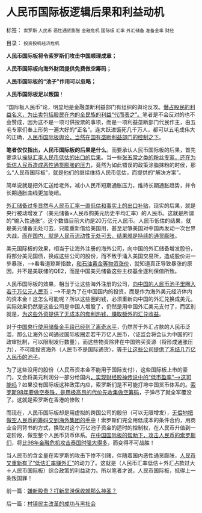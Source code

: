 # 人民币国际板逻辑后果和利益动机

标签： `索罗斯` `人民币` `恶性通货膨胀` `金融危机` `国际板` `汇率` `外汇储备` `准备金率` `财经` 

目录： `投资投机经济危机`

**人民币国际板将令索罗斯们攻击中国顺理成章；**

**人民币国际板向海外财团提供免费做空筹码；**

**人民币国际板的“池子”作用可以忽略；**

**人民币国际板足以叛国**！

“国际板人民币”论，明显地是金融垄断利益部门有组织的舆论反攻。[僭占股民的利益名义，为出卖包括股民在内的全民族的利益“代而表之”。](../../../2011/5/12/CDR的人民币国际板也是该死的.md)笔者是不会反对的也不会赞成，因为这不是一项可供投票的事项，而是一项利益垄断部门代民作主，由五毛专家们奉上形势一遍大好的“正名”。连大跃进饿死几千万人，都可以五毛成伟大的正确，[人民币国际板舆论，当然在国有垄断利益部门的控制之下](../../../2010/11/29/国际板是最具卖国潜力的选手.md)。

**笔者仅仅指出，人民币国际板的后果是什么**。而要承认人民币国际板的后果，首先要承认[操纵汇率人民币低估的出口的后果](../../../2011/4/20/爱国鬼子的卖国奉献.md)。当一些[张五常之类的粉丝专家，还在为低估人民币造成恶性通货膨胀的压力](../../../2011/4/20/爱国鬼子的卖国奉献.md)，竟然为如此错误的政策涂脂抹粉的时侯，那么“人民币国际板”，就是他们的继续维持人民币低估，而提供的“解决方案”。

简单说就是把外汇送给老外，减小人民币短期通胀压力，维持长期通胀趋势，并令长期通胀曲线更加陡峭。

[外汇储备过多显然与人民币汇率一直低估和事实上的出口补贴](../../../2007/11/29/弱国自卑心理造成低估人民币廉价出口的历史性惨剧.md)，现实的后果，就是央行被动增发了（美元储备×人民币购美元历史平均汇率）的人民币。这就是所谓的“输入性通胀”。这个数值目前大约是20万亿元人民币。人民币低估的结果，就是美元储备无处可去，只能重新借给美国用，甚至足够美国对中国再发动一次世界大战。[而在国内，就是人民币流动性无处可去，结果就是持续的通货膨胀](../../../2007/12/3/人民币升值与我国恶性通货膨胀的“不正当关系“.md)。

美元国际板的效果，相当于让海外注册的海外公司，向中国的外汇储备增发股份，将部分美元国债，换成这些公司的股份，而不致于涌入美国交易所，造成股价进一步暴涨，——>看看道琼斯指数，[和石油黄金等物资涨价](../../../2010/6/22/外汇储备说明政府相对廉洁；.md)，就知道真正导致暴涨的原因，并不是美联储的QE2，而是中国美元储备这些主权基金逐利保值所致。

人民币国际板的效果，相当于让这些海外注册的公司，[向中国的人民币池子里圈入若干万亿元人民币](../../../2010/3/28/股市是市场经济的工具，不是计划经济的手段.md)；——>不是为了在中国国内的投资，而是作为海外美元经济体内的资本金！这怎么可能呢？所以这些圈的钱，必须重新向中国的外汇兑换成美元。实际效果仍然是这些公司是中国人增股了，仍然是用中国外汇美元支付了，而区别就是，[为这些外资提供了无成本的套利热钱，赚取额外的汇兑收益](../../../2010/4/25/人民币不升值必死！人民币缓慢升值找死！.md)。

对于[中国央行使用储备金手段已经到了离奇水平](../../../2011/5/12/中国特色的准备金率有什么特色？.md)，仍然苦于外汇占款的人民币泛滥，那么让海外公司通过国际板圈走若干万亿人民币，（证监会将会认为中国的行政审批制，可以限制发行数量），而这些物资除非在中国购买资源（将形成通胀压力），不可能投资海外（人民币不是国际通货），[等于让这些公司提供了冻结几万亿人民币的池子](../../../2011/5/12/CDR的人民币国际板也是该死的.md)。

为了这些没用的股份（人民币资本金不能用于国际支付），这些国际板上市的豪门，又会将美元利润分一部分给国内[，实现财经股神传说中的“低市盈率”——>这可能吗](../../../2011/4/27/国际板预期打压.md)？如果没有国际板这种政策内应，索罗斯们是不可能打垮中国货币体系的。[索罗斯98年要做空泰铢，是用极高昂的代价先收集做空筹码](../../../2009/2/15/美国资本根本不可能低价收购中国.md)，子弹尽了就全军覆没了。这就是索罗斯在香港的惨败！

而现在，人民币国际板却是用虚拟的跨国公司的股份（可以无限增发），[无偿地把做空人民币的筹码交到海外集团的手中](../../../2008/7/21/中国索罗斯做空美元剪美国人羊毛惨败的货币战争.md)！索罗斯们完全用低成本的条件合约，用商业合同背书的方式，换取对这个万亿池子资金的适时的控制权，在人民币升值到一定阶段，做空整个人民币货币体系。[在中国国际板的帮助下，攻击人民币的索罗斯们](../../../2009/6/10/有中国特色的蒙代尔汇率忽悠三角.md)，将[比98年金融危机攻击泰国时强大得多](../../../2009/4/29/98金融危机教训：高估汇率民众可以得益吗？.md)，而变得不可战胜！

当人民币的含金量在索罗斯的攻击下惨不引赌，伴随着国内恶性通货膨胀，[人民币又重新有了“低估汇率赚外汇”](../../../2010/3/29/中国经济不可能“大香港化”，国民内需是根本.md)的动力了。这就是（人民币汇率低估＋外汇占款过大＋人民币国际板）综合政策的利益动力。所以笔者才说，人民币国际板，抵得上一条叛国罪！

前一篇：[嫌新股贵？打新旱涝保收就那么神圣？](../../../2011/5/16/嫌新股贵？打新旱涝保收就那么神圣？.md)

后一篇：[村镇民主改革的成功与黑社会](../../../2011/5/16/村镇民主改革的成功与黑社会.md)